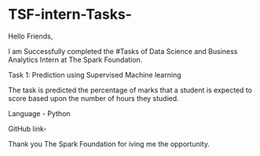 # TSF-intern-Tasks-
Hello Friends,

I am Successfully  completed the #Tasks of Data Science and Business Analytics Intern at The Spark Foundation.

Task 1:  Prediction using Supervised Machine learning

The task is predicted the percentage of marks that a student is expected to score based upon the number of hours they studied.

Language - Python 

GitHub link- 

Thank you The Spark Foundation  for iving me the opportunity.

